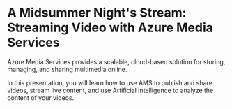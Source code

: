 # A Midsummer Night's Stream: Streaming Video with Azure Media Services

Azure Media Services provides a scalable, cloud-based solution for storing, managing, and sharing multimedia online. 

In this presentation, you will learn how to use AMS to publish and share videos, stream live content, and use Artificial Intelligence to analyze the content of your videos.
